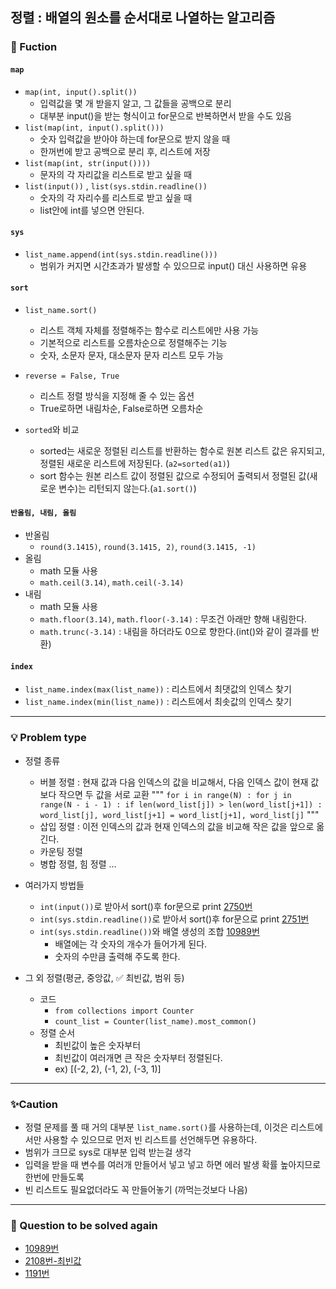 ## 정렬 : 배열의 원소를 순서대로 나열하는 알고리즘
### 🔎 Fuction
#### **`map`**
- `map(int, input().split())` 
    - 입력값을 몇 개 받을지 알고, 그 값들을 공백으로 분리
    - 대부분 input()을 받는 형식이고 for문으로 반복하면서 받을 수도 있음
- `list(map(int, input().split()))` 
    - 숫자 입력값을 받아야 하는데 for문으로 받지 않을 때
    - 한꺼번에 받고 공백으로 분리 후, 리스트에 저장
- `list(map(int, str(input())))` 
    - 문자의 각 자리값을 리스트로 받고 싶을 때
- `list(input())` , `list(sys.stdin.readline())`
    - 숫자의 각 자리수를 리스트로 받고 싶을 때
    - list안에 int를 넣으면 안된다. 


#### **`sys`**
- `list_name.append(int(sys.stdin.readline()))`
    - 범위가 커지면 시간초과가 발생할 수 있으므로 input() 대신 사용하면 유용

#### **`sort`**
- `list_name.sort()` 
    - 리스트 객체 자체를 정렬해주는 함수로 리스트에만 사용 가능
    - 기본적으로 리스트를 오름차순으로 정렬해주는 기능
    - 숫자, 소문자 문자, 대소문자 문자 리스트 모두 가능
    
- `reverse = False, True`
    - 리스트 정렬 방식을 지정해 줄 수 있는 옵션
    - True로하면 내림차순, False로하면 오름차순

- `sorted`와 비교
    - sorted는 새로운 정렬된 리스트를 반환하는 함수로 원본 리스트 값은 유지되고, 정렬된 새로운 리스트에 저장된다. (`a2=sorted(a1)`)
    - sort 함수는 원본 리스트 값이 정렬된 값으로 수정되어 출력되서 정렬된 값(새로운 변수)는 리턴되지 않는다.(`a1.sort()`)


#### **`반올림, 내림, 올림`**
- 반올림
    - `round(3.1415)`, `round(3.1415, 2)`, `round(3.1415, -1)`
- 올림
    - math 모듈 사용
    - `math.ceil(3.14)`, `math.ceil(-3.14)`
- 내림
    - math 모듈 사용
    - `math.floor(3.14)`, `math.floor(-3.14)` : 무조건 아래만 향해 내림한다. 
    - `math.trunc(-3.14)` : 내림을 하더라도 0으로 향한다.(int()와 같이 결과를 반환)

#### **`index`**
- `list_name.index(max(list_name))` : 리스트에서 최댓값의 인덱스 찾기
- `list_name.index(min(list_name))` : 리스트에서 최솟값의 인덱스 찾기




----------------------------------
### 💡 Problem type
- 정렬 종류
    - 버블 정렬 : 현재 값과 다음 인덱스의 값을 비교해서, 다음 인덱스 값이 현재 값보다 작으면 두 값을 서로 교환
        """
        `for i in range(N) :
            for j in range(N - i - 1) :
                if len(word_list[j]) > len(word_list[j+1]) :
                    word_list[j], word_list[j+1] = word_list[j+1], word_list[j]`
        """
    - 삽입 정렬 : 이전 인덱스의 값과 현재 인덱스의 값을 비교해 작은 값을 앞으로 옮긴다. 
    - 카운팅 정렬
    - 병합 정렬, 힘 정렬 ...

- 여러가지 방법들
    - `int(input())`로 받아서 sort()후 for문으로 print [2750번](https://www.acmicpc.net/problem/2750)
    - `int(sys.stdin.readline())`로 받아서 sort()후 for문으로 print [2751번](https://www.acmicpc.net/problem/2751)
    - `int(sys.stdin.readline())`와 배열 생성의 조합 [10989번](https://www.acmicpc.net/problem/10989)
       - 배열에는 각 숫자의 개수가 들어가게 된다.
       - 숫자의 수만큼 출력해 주도록 한다. 

- 그 외 정렬(평균, 중앙값, ✅ 최빈값, 범위 등)
    - 코드
        - `from collections import Counter`
        - `count_list = Counter(list_name).most_common()`
    - 정렬 순서 
        - 최빈값이 높은 숫자부터
        - 최빈값이 여러개면 큰 작은 숫자부터 정렬된다. 
        - ex) [(-2, 2), (-1, 2), (-3, 1)]

----------------------------------
### ✨Caution
- 정렬 문제를 풀 때 거의 대부분 `list_name.sort()`를 사용하는데, 이것은 리스트에서만 사용할 수 있으므로 먼저 빈 리스트를 선언해두면 유용하다.  
- 범위가 크므로 sys로 대부분 입력 받는걸 생각
- 입력을 받을 때 변수를 여러개 만들어서 넣고 넣고 하면 에러 발생 확률 높아지므로 한번에 만들도록
- 빈 리스트도 필요없더라도 꼭 만들어놓기 (까먹는것보다 나음)


----------------------------------
### 📌 Question to be solved again
- [10989번](https://www.acmicpc.net/problem/10989)
- [2108번-최빈값](https://www.acmicpc.net/problem/2108)
- [1191번](https://www.acmicpc.net/problem/1181)